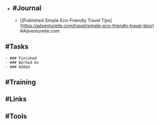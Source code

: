 - ## #Journal
	- []Published Simple Eco-Friendly Travel Tips](https://adventureite.com/travel/simple-eco-friendly-travel-tips/) #Adventureite.com
## #Tasks
	- ### Finished
	- ### Worked On
	- ### Added
## #Training
## #Links
## #Tools